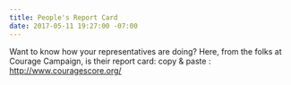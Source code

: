 ```yaml
---
title: People's Report Card
date: 2017-05-11 19:27:00 -07:00
---
```


Want to know how your representatives are doing?  Here, from the folks at Courage Campaign, is their report card:
copy & paste :
http://www.couragescore.org/
[](http://www.couragescore.org/)
